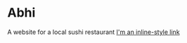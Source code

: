 # Abhi
A website for a local sushi restaurant
[I'm an inline-style link](https://mclaborn2010.github.io/LaRuche/)
